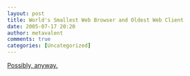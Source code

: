 ```yaml
---
layout: post
title: World's Smallest Web Browser and Oldest Web Client
date: 2005-07-17 20:20
author: metavalent
comments: true
categories: [Uncategorized]
---
```

<a href="http://www.sics.se/~adam/contiki/apps/webbrowser.html">Possibly, anyway.</a>
